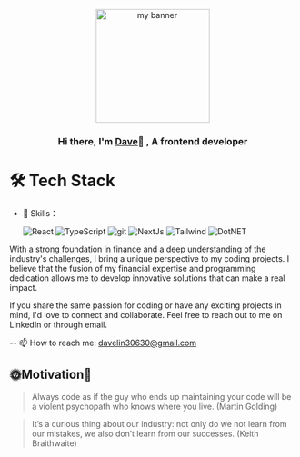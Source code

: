 <p align="center">
  <img src="https://github.com/davelin18yufan/davelin18yufan/assets/113662980/c7145690-1a4c-4659-8293-1922e189af87" alt="my banner" style="height: 200px">
</p>

<h3 align="center">
Hi there, I'm <a href="https://www.linkedin.com/in/dave-lin-1a05a5168/" target="_blank" rel="noreferrer">Dave</a>👋
 , A frontend developer
</h3>

# 🛠 Tech Stack

- 👯 Skills： <p>
  <img alt="React" src="https://img.shields.io/badge/-React-45b8d8?style=flat-square&logo=react&logoColor=white" />
  <img alt="TypeScript" src="https://img.shields.io/badge/-TypeScript-007ACC?style=flat-square&logo=typescript&logoColor=white" />
  <img alt="git" src="https://img.shields.io/badge/-Git-F05032?style=flat-square&logo=git&logoColor=white" />
  <img alt="NextJs" src="https://img.shields.io/badge/-NextJs-black?style=flat-square&logo=next.js&logoColor=white" />
  <img alt="Tailwind" src="https://img.shields.io/badge/-Tailwind-2a9d90?style=flat-square&logo=tailwindcss&logoColor=white" />
  <img alt="DotNET" src="https://img.shields.io/badge/-.NET-8884d8?style=flat-square&logo=dotnet&logoColor=white" />
</p>

With a strong foundation in finance and a deep understanding of the industry's challenges, I bring a unique perspective to my coding projects. I believe that the fusion of my financial expertise and programming dedication allows me to develop innovative solutions that can make a real impact.

If you share the same passion for coding or have any exciting projects in mind, I'd love to connect and collaborate. Feel free to reach out to me on LinkedIn or through email.


--
 📫 How to reach me: davelin30630@gmail.com
 
 🌞Motivation🌝 
 --
 > Always code as if the guy who ends up maintaining your code will be a violent psychopath who knows where you live. (Martin Golding)

 > It’s a curious thing about our industry: not only do we not learn from our mistakes, we also don’t learn from our successes. (Keith Braithwaite)
